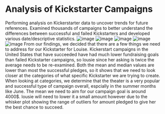 # Analysis of Kickstarter Campaigns
Performing analysis on Kickerstarter data to uncover trends for future references. Examined thousands of campaigns to better understand the differences between successful and failed Kickstarters and developed various date/descriptive statistics.
![image](https://user-images.githubusercontent.com/107444840/174462335-fb2d4ab5-5d3a-4cce-b0da-82ed512523c6.png)
![image](https://user-images.githubusercontent.com/107444840/174462404-472c265a-1bcc-436e-b3db-006baf15484b.png)
![image](https://user-images.githubusercontent.com/107444840/174462425-cc62e3bf-422f-43b4-bf9f-aba9b5f656d9.png)
![image](https://user-images.githubusercontent.com/107444840/174462365-ba8205c4-6d79-48d9-a2a9-5b16db5bf3a3.png)
![image](https://user-images.githubusercontent.com/107444840/174462460-30e669f3-b255-4fbc-a703-073b4c63dc17.png)
From our findings, we decided that there are a few things we need to address for our Kickstarter for Louise. Kickerstart campaigns in the United States that have succeeded have had much lower fundraising goals than failed Kickstarter campaigns, so lousie since her asking is twice the average needs to be re-examined. Both the mean and median values are lower than most the successful pledges, so it shows that we need to look closer at the categories of what specific Kickstarter we are trying to create. When looking at categories, we determine that the theater is a very popular and successful type of campaign overall, espcially in the summer months like June. The mean we need to aim for our campaign goal is around 4000$. lousie will need to lower it a small amount however due to the whisker plot showing the range of outliers for amount pledged to give her the best chance to succeed. 

